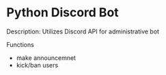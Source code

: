# Python Discord Bot

Description: Utilizes Discord API for administrative bot

Functions
- make announcemnet
- kick/ban users
